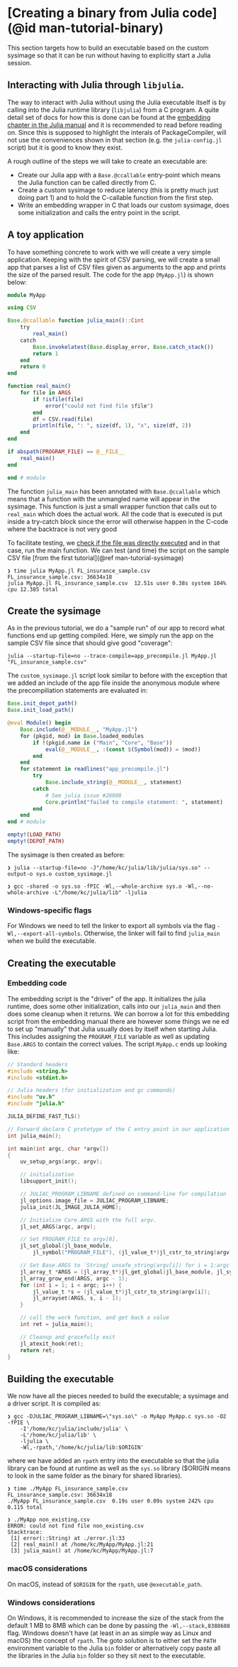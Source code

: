 # [Creating a binary from Julia code](@id man-tutorial-binary)

This section targets how to build an executable based on the custom sysimage so
that it can be run without having to explicitly start a Julia session.

## Interacting with Julia through `libjulia`.

The way to interact with Julia without using the Julia executable itself is by
calling into the Julia runtime library (`libjulia`) from a C program.  A quite
detail set of docs for how this is done can be found at the [embedding chapter
in the Julia manual](https://docs.julialang.org/en/v1/manual/embedding/) and it
is recommended to read before reading on.  Since this is supposed to highlight
the interals of PackageCompiler, will not use the conveniences shown in that
section (e.g. the `julia-config.jl` script) but it is good to know they exist.

A rough outline of the steps we will take to create an executable are:

- Create our Julia app with a `Base.@ccallable` entry-point which means the Julia
  function can be called directly from C.
- Create a custom sysimage to reduce latency (this is pretty much just doing
  part 1) and to hold the C-callable function from the first step.
- Write an embedding wrapper in C that loads our custom sysimage, does some
  initialization and calls the entry point in the script.

## A toy application

To have something concrete to work with we will create a very simple
application.  Keeping with the spirit of CSV parsing, we will create a small
app that parses a list of CSV files given as arguments to the app and prints
the size of the parsed result. The code for the app (`MyApp.jl`) is shown
below:

```julia
module MyApp

using CSV

Base.@ccallable function julia_main()::Cint
    try
        real_main()
    catch
        Base.invokelatest(Base.display_error, Base.catch_stack())
        return 1
    end
    return 0
end

function real_main()
    for file in ARGS
        if !isfile(file)
            error("could not find file $file")
        end
        df = CSV.read(file)
        println(file, ": ", size(df, 1), "x", size(df, 2))
    end
end

if abspath(PROGRAM_FILE) == @__FILE__
    real_main()
end

end # module
```

The function `julia_main` has been annotated with `Base.@ccallable` which means
that a function with the unmangled name will appear in the sysimage. This
function is just a small wrapper function that calls out to `real_main` which
does the actual work.  All the code that is executed is put inside a try-catch
block since the error will otherwise happen in the C-code where the backtrace
is not very good

To facilitate testing, we [check if the file was directly
executed](https://docs.julialang.org/en/v1/manual/faq/#How-do-I-check-if-the-current-file-is-being-run-as-the-main-script?-1)
and in that case, run the main function.  We can test (and time) the script on
the sample CSV file [from the first tutorial](@ref man-tutorial-sysimage)

```
❯ time julia MyApp.jl FL_insurance_sample.csv
FL_insurance_sample.csv: 36634x18
julia MyApp.jl FL_insurance_sample.csv  12.51s user 0.38s system 104% cpu 12.385 total
```

## Create the sysimage

As in the previous tutorial, we do a "sample run" of our app to record what
functions end up getting compiled.  Here, we simply run the app on the sample
CSV file since that should give good "coverage":

```
julia --startup-file=no --trace-compile=app_precompile.jl MyApp.jl "FL_insurance_sample.csv"
```

The `custom_sysimage.jl` script look similar to before with the exception that
we added an include of the app file inside the anonymous module where the
precompiliation statements are evaluated in:

```julia
Base.init_depot_path()
Base.init_load_path()

@eval Module() begin
    Base.include(@__MODULE__, "MyApp.jl")
    for (pkgid, mod) in Base.loaded_modules
        if !(pkgid.name in ("Main", "Core", "Base"))
            eval(@__MODULE__, :(const $(Symbol(mod)) = $mod))
        end
    end
    for statement in readlines("app_precompile.jl")
        try
            Base.include_string(@__MODULE__, statement)
        catch
            # See julia issue #28808
            Core.println("failed to compile statement: ", statement)
        end
    end
end # module

empty!(LOAD_PATH)
empty!(DEPOT_PATH)
```

The sysimage is then created as before:

```
❯ julia --startup-file=no -J"/home/kc/julia/lib/julia/sys.so" --output-o sys.o custom_sysimage.jl

❯ gcc -shared -o sys.so -fPIC -Wl,--whole-archive sys.o -Wl,--no-whole-archive -L"/home/kc/julia/lib" -ljulia
```

### Windows-specific flags

For Windows we need to tell the linker to export all symbols via the flag `-Wl,--export-all-symbols`.
Otherwise, the linker will fail to find `julia_main` when we build the executable.

## Creating the executable

### Embedding code

The embedding script is the "driver" of the app. It initializes the julia
runtime, does some other initialization, calls into our `julia_main` and then
does some cleanup when it returns.  We can borrow a lot for this embedding
script from the embedding manual there are however some things we ne
ed to set up
"manually" that Julia usually does by itself when starting Julia.  This
includes assigning the `PROGRAM_FILE` variable as well as updating `Base.ARGS`
to contain the correct values. The script `MyApp.c` ends up looking like:

```c
// Standard headers
#include <string.h>
#include <stdint.h>

// Julia headers (for initialization and gc commands)
#include "uv.h"
#include "julia.h"

JULIA_DEFINE_FAST_TLS()

// Forward declare C prototype of the C entry point in our application
int julia_main();

int main(int argc, char *argv[])
{
    uv_setup_args(argc, argv);

    // initialization
    libsupport_init();

    // JULIAC_PROGRAM_LIBNAME defined on command-line for compilation
    jl_options.image_file = JULIAC_PROGRAM_LIBNAME;
    julia_init(JL_IMAGE_JULIA_HOME);

    // Initialize Core.ARGS with the full argv.
    jl_set_ARGS(argc, argv);

    // Set PROGRAM_FILE to argv[0].
    jl_set_global(jl_base_module,
        jl_symbol("PROGRAM_FILE"), (jl_value_t*)jl_cstr_to_string(argv[0]));

    // Set Base.ARGS to `String[ unsafe_string(argv[i]) for i = 1:argc ]`
    jl_array_t *ARGS = (jl_array_t*)jl_get_global(jl_base_module, jl_symbol("ARGS"));
    jl_array_grow_end(ARGS, argc - 1);
    for (int i = 1; i < argc; i++) {
        jl_value_t *s = (jl_value_t*)jl_cstr_to_string(argv[i]);
        jl_arrayset(ARGS, s, i - 1);
    }

    // call the work function, and get back a value
    int ret = julia_main();

    // Cleanup and gracefully exit
    jl_atexit_hook(ret);
    return ret;
}
```

## Building the executable

We now have all the pieces needed to build the executable; a sysimage and a driver script.
It is compiled as:

```
❯ gcc -DJULIAC_PROGRAM_LIBNAME=\"sys.so\" -o MyApp MyApp.c sys.so -O2 -fPIE \
    -I'/home/kc/julia/include/julia' \
    -L'/home/kc/julia/lib' \
    -ljulia \
    -Wl,-rpath,'/home/kc/julia/lib:$ORIGIN'
```

where we have added an `rpath` entry into the executable so that the julia
library can be found at runtime as well as the `sys.so` library ($ORIGIN means
to look in the same folder as the binary for shared libraries).

```
❯ time ./MyApp FL_insurance_sample.csv
FL_insurance_sample.csv: 36634x18
./MyApp FL_insurance_sample.csv  0.19s user 0.09s system 242% cpu 0.115 total

❯ ./MyApp non_existing.csv
ERROR: could not find file non_existing.csv
Stacktrace:
 [1] error(::String) at ./error.jl:33
 [2] real_main() at /home/kc/MyApp/MyApp.jl:21
 [3] julia_main() at /home/kc/MyApp/MyApp.jl:7
```

### macOS considerations

On macOS, instead of `$ORIGIN` for the `rpath`, use `@executable_path`.

### Windows considerations

On Windows, it is recommended to increase the size of the stack from the
default 1 MB to 8MB which can be done by passing the `-Wl,--stack,8388608`
flag.  Windows doesn't have (at least in an as simple way as Linux and macOS)
the concept of `rpath`.  The goto solution is to either set the `PATH`
environment variable to the Julia `bin` folder or alternatively copy paste all
the libraries in the Julia `bin` folder so they sit next to the executable.

